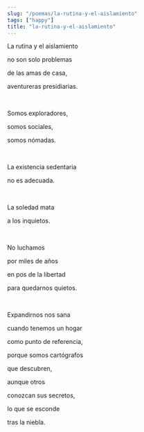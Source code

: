 ```yaml
---
slug: "/poemas/la-rutina-y-el-aislamiento"
tags: ["happy"]
title: "la-rutina-y-el-aislamiento"
---
```

La rutina y el aislamiento

no son solo problemas

de las amas de casa,

aventureras presidiarias.

&nbsp;

Somos exploradores,

somos sociales,

somos nómadas.

&nbsp;

La existencia sedentaria

no es adecuada.

&nbsp;

La soledad mata

a los inquietos.

&nbsp;

No luchamos

por miles de años

en pos de la libertad

para quedarnos quietos.

&nbsp;

Expandirnos nos sana

cuando tenemos un hogar

como punto de referencia,

porque somos cartógrafos

que descubren,

aunque otros

conozcan sus secretos,

lo que se esconde

tras la niebla.